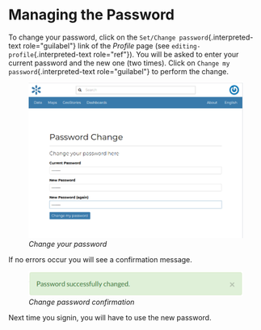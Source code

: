 # Managing the Password

To change your password, click on the `Set/Change password`{.interpreted-text role="guilabel"} link of the *Profile* page (see `editing-profile`{.interpreted-text role="ref"}).
You will be asked to enter your current password and the new one (two times). Click on `Change my password`{.interpreted-text role="guilabel"} to perform the change.

<figure>
<img src="img/change_password.png" class="align-center" alt="img/change_password.png" />
<figcaption><em>Change your password</em></figcaption>
</figure>

If no errors occur you will see a confirmation message.

<figure>
<img src="img/change_password_confirm.png" class="align-center" alt="img/change_password_confirm.png" />
<figcaption><em>Change password confirmation</em></figcaption>
</figure>

Next time you signin, you will have to use the new password.
